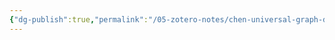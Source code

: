 ```yaml
---
{"dg-publish":true,"permalink":"/05-zotero-notes/chen-universal-graph-deep2022/","title":"A universal graph deep learning interatomic potential for the periodic table","tags":["ZoteroNotes"],"noteIcon":"","created":"2025-03-08T10:17","updated":"2025-07-01T11:57"}
---
```



